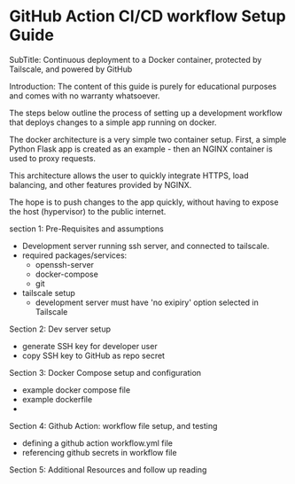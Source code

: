 # GitHub Action CI/CD workflow Setup Guide #
SubTitle: Continuous deployment to a Docker container, protected by Tailscale, and powered by GitHub

Introduction: The content of this guide is purely for educational purposes and comes with no warranty whatsoever. 

The steps below outline the process of setting up a development workflow that deploys changes to a simple app running on docker.

The docker architecture is a very simple two container setup. 
First, a simple Python Flask app is created as an example - then an NGINX container is used to proxy requests.

This architecture allows the user to quickly integrate HTTPS, load balancing, and other features provided by NGINX.

The hope is to push changes to the app quickly, without having to expose the host (hypervisor) to the public internet.



section 1: Pre-Requisites and assumptions
- Development server running ssh server, and connected to tailscale.
- required packages/services:
	- openssh-server
	- docker-compose
	- git
- tailscale setup
	- development server must have 'no exipiry' option selected in Tailscale

Section 2: Dev server setup
- generate SSH key for developer user
- copy SSH key to GitHub as repo secret

Section 3: Docker Compose setup and configuration
- example docker compose file
- example dockerfile
-

Section 4: Github Action: workflow file setup, and testing
- defining a github action workflow.yml file
- referencing github secrets in workflow file

Section 5: Additional Resources and follow up reading
